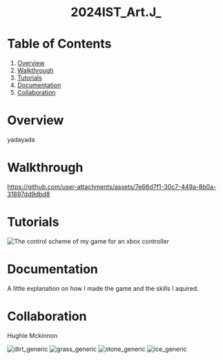 <h1 align="center">
  <br />
 2024IST_Art.J_
</h1>

# Table of Contents

1. [Overview](https://github.com/TempeHS/2024IST_Art.J_?tab=readme-ov-file#overview)
2. [Walkthrough](https://github.com/TempeHS/2024IST_Art.J_?tab=readme-ov-file#walkthrough)
3. [Tutorials](https://github.com/TempeHS/2024IST_Art.J_?tab=readme-ov-file#tutorials)
4. [Documentation](https://github.com/TempeHS/2024IST_Art.J_?tab=readme-ov-file#documentation)
5. [Collaboration](https://github.com/TempeHS/2024IST_Art.J_?tab=readme-ov-file#collaboration)

# Overview

yadayada

# Walkthrough

https://github.com/user-attachments/assets/7e66d7f1-30c7-449a-8b0a-31897dd9dbd8

# Tutorials

![The control scheme of my game for an xbox controller](https://github.com/user-attachments/assets/9d09c65f-24d2-4789-90e9-47b714064592)

# Documentation

A little explanation on how I made the game and the skills I aquired.

# Collaboration

Hughie Mckinnon<p>
![dirt_generic](https://github.com/user-attachments/assets/4b3c6e3c-bdcb-49e2-af15-010e7ca36436)
![grass_generic](https://github.com/user-attachments/assets/6101c9a4-e73f-4592-8be5-755708f914de)
![stone_generic](https://github.com/user-attachments/assets/eaecaa43-d469-4307-8dbb-81fc8fbbd9e0)
![ice_generic](https://github.com/user-attachments/assets/695da640-b0c6-4853-9645-3785d5e8b270)
